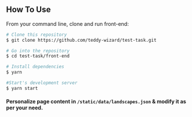## How To Use 

From your command line, clone and run front-end:

```bash
# Clone this repository
$ git clone https://github.com/teddy-wizard/test-task.git

# Go into the repository
$ cd test-task/front-end

# Install dependencies
$ yarn

#Start's development server
$ yarn start
```

#### Personalize page content in `/static/data/landscapes.json` & modify it as per your need.
